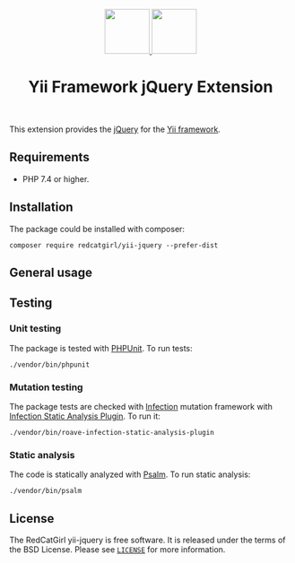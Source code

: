 <p align="center">
    <a href="https://github.com/yiisoft" target="_blank">
        <img src="https://avatars0.githubusercontent.com/u/993323" height="80px">
    </a>
    <a href="https://github.com/RedCatGirl/yii-jquery" target="_blank">
        <img src="https://avatars0.githubusercontent.com/u/70142" height="80px">
    </a>
    <h1 align="center">Yii Framework jQuery Extension</h1>
    <br>
</p>

This extension provides the [jQuery] for the [Yii framework].

[jQuery]:           https://jquery.com/
[Yii Framework]:    https://www.yiiframework.com/

## Requirements

- PHP 7.4 or higher.

## Installation

The package could be installed with composer:

```shell
composer require redcatgirl/yii-jquery --prefer-dist
```

## General usage

## Testing

### Unit testing

The package is tested with [PHPUnit](https://phpunit.de/). To run tests:

```shell
./vendor/bin/phpunit
```

### Mutation testing

The package tests are checked with [Infection](https://infection.github.io/) mutation framework with
[Infection Static Analysis Plugin](https://github.com/Roave/infection-static-analysis-plugin). To run it:

```shell
./vendor/bin/roave-infection-static-analysis-plugin
```

### Static analysis

The code is statically analyzed with [Psalm](https://psalm.dev/). To run static analysis:

```shell
./vendor/bin/psalm
```

## License

The RedCatGirl yii-jquery is free software. It is released under the terms of the BSD License.
Please see [`LICENSE`](./LICENSE.md) for more information.
